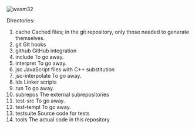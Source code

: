 ![wasm32](https://github.com/pipcet/wasm/workflows/wasm32/badge.svg)

Directories:

1. cache
  Cached files; in the git repository, only those needed to generate themselves.
1. git
  Git hooks
1. github
  GitHub integration
1. include
  To go away.
1. interpret
  To go away.
1. jsc
  JavaScript files with C++ substitution
1. jsc-interpolate
  To go away.
1. lds
  Linker scripts
1. run
  To go away.
1. subrepos
  The external subrepositories
1. test-src
  To go away.
1. test-templ
  To go away.
1. testsuite
  Source code for tests
1. tools
  The actual code in this repository
